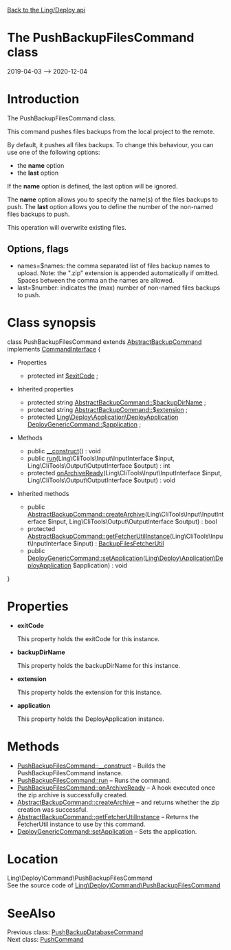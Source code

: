 [Back to the Ling/Deploy api](https://github.com/lingtalfi/Deploy/blob/master/doc/api/Ling/Deploy.md)



The PushBackupFilesCommand class
================
2019-04-03 --> 2020-12-04






Introduction
============

The PushBackupFilesCommand class.

This command pushes files backups from the local project to the remote.

By default, it pushes all files backups.
To change this behaviour, you can use one of the following options:

- the **name** option
- the **last** option

If the **name** option is defined, the last option will be ignored.

The **name** option allows you to specify the name(s) of the files backups to push.
The **last** option allows you to define the number of the non-named files backups to push.

This operation will overwrite existing files.



Options, flags
------------
- names=$names: the comma separated list of files backup names to upload. Note: the ".zip" extension is appended automatically if omitted.
                 Spaces between the comma an the names are allowed.
- last=$number: indicates the (max) number of non-named files backups to push.



Class synopsis
==============


class <span class="pl-k">PushBackupFilesCommand</span> extends [AbstractBackupCommand](https://github.com/lingtalfi/Deploy/blob/master/doc/api/Ling/Deploy/Command/AbstractBackupCommand.md) implements [CommandInterface](https://github.com/lingtalfi/CliTools/blob/master/doc/api/Ling/CliTools/Command/CommandInterface.md) {

- Properties
    - protected int [$exitCode](#property-exitCode) ;

- Inherited properties
    - protected string [AbstractBackupCommand::$backupDirName](#property-backupDirName) ;
    - protected string [AbstractBackupCommand::$extension](#property-extension) ;
    - protected [Ling\Deploy\Application\DeployApplication](https://github.com/lingtalfi/Deploy/blob/master/doc/api/Ling/Deploy/Application/DeployApplication.md) [DeployGenericCommand::$application](#property-application) ;

- Methods
    - public [__construct](https://github.com/lingtalfi/Deploy/blob/master/doc/api/Ling/Deploy/Command/PushBackupFilesCommand/__construct.md)() : void
    - public [run](https://github.com/lingtalfi/Deploy/blob/master/doc/api/Ling/Deploy/Command/PushBackupFilesCommand/run.md)(Ling\CliTools\Input\InputInterface $input, Ling\CliTools\Output\OutputInterface $output) : int
    - protected [onArchiveReady](https://github.com/lingtalfi/Deploy/blob/master/doc/api/Ling/Deploy/Command/PushBackupFilesCommand/onArchiveReady.md)(Ling\CliTools\Input\InputInterface $input, Ling\CliTools\Output\OutputInterface $output) : void

- Inherited methods
    - public [AbstractBackupCommand::createArchive](https://github.com/lingtalfi/Deploy/blob/master/doc/api/Ling/Deploy/Command/AbstractBackupCommand/createArchive.md)(Ling\CliTools\Input\InputInterface $input, Ling\CliTools\Output\OutputInterface $output) : bool
    - protected [AbstractBackupCommand::getFetcherUtilInstance](https://github.com/lingtalfi/Deploy/blob/master/doc/api/Ling/Deploy/Command/AbstractBackupCommand/getFetcherUtilInstance.md)(Ling\CliTools\Input\InputInterface $input) : [BackupFilesFetcherUtil](https://github.com/lingtalfi/Deploy/blob/master/doc/api/Ling/Deploy/Util/BackupFilesFetcherUtil.md)
    - public [DeployGenericCommand::setApplication](https://github.com/lingtalfi/Deploy/blob/master/doc/api/Ling/Deploy/Command/DeployGenericCommand/setApplication.md)([Ling\Deploy\Application\DeployApplication](https://github.com/lingtalfi/Deploy/blob/master/doc/api/Ling/Deploy/Application/DeployApplication.md) $application) : void

}




Properties
=============

- <span id="property-exitCode"><b>exitCode</b></span>

    This property holds the exitCode for this instance.
    
    

- <span id="property-backupDirName"><b>backupDirName</b></span>

    This property holds the backupDirName for this instance.
    
    

- <span id="property-extension"><b>extension</b></span>

    This property holds the extension for this instance.
    
    

- <span id="property-application"><b>application</b></span>

    This property holds the DeployApplication instance.
    
    



Methods
==============

- [PushBackupFilesCommand::__construct](https://github.com/lingtalfi/Deploy/blob/master/doc/api/Ling/Deploy/Command/PushBackupFilesCommand/__construct.md) &ndash; Builds the PushBackupFilesCommand instance.
- [PushBackupFilesCommand::run](https://github.com/lingtalfi/Deploy/blob/master/doc/api/Ling/Deploy/Command/PushBackupFilesCommand/run.md) &ndash; Runs the command.
- [PushBackupFilesCommand::onArchiveReady](https://github.com/lingtalfi/Deploy/blob/master/doc/api/Ling/Deploy/Command/PushBackupFilesCommand/onArchiveReady.md) &ndash; A hook executed once the zip archive is successfully created.
- [AbstractBackupCommand::createArchive](https://github.com/lingtalfi/Deploy/blob/master/doc/api/Ling/Deploy/Command/AbstractBackupCommand/createArchive.md) &ndash; and returns whether the zip creation was successful.
- [AbstractBackupCommand::getFetcherUtilInstance](https://github.com/lingtalfi/Deploy/blob/master/doc/api/Ling/Deploy/Command/AbstractBackupCommand/getFetcherUtilInstance.md) &ndash; Returns the FetcherUtil instance to use by this command.
- [DeployGenericCommand::setApplication](https://github.com/lingtalfi/Deploy/blob/master/doc/api/Ling/Deploy/Command/DeployGenericCommand/setApplication.md) &ndash; Sets the application.





Location
=============
Ling\Deploy\Command\PushBackupFilesCommand<br>
See the source code of [Ling\Deploy\Command\PushBackupFilesCommand](https://github.com/lingtalfi/Deploy/blob/master/Command/PushBackupFilesCommand.php)



SeeAlso
==============
Previous class: [PushBackupDatabaseCommand](https://github.com/lingtalfi/Deploy/blob/master/doc/api/Ling/Deploy/Command/PushBackupDatabaseCommand.md)<br>Next class: [PushCommand](https://github.com/lingtalfi/Deploy/blob/master/doc/api/Ling/Deploy/Command/PushCommand.md)<br>

